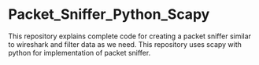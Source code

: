 # Packet_Sniffer_Python_Scapy
This repository explains complete code for creating a packet sniffer similar to wireshark and filter data as we need. This repository uses scapy with python for implementation of packet sniffer.
